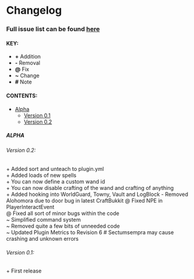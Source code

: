 # Changelog

### Full issue list can be found [here](https://github.com/kezz101/HarryPotterSpells/issues)

#### KEY:
* **+** Addition
* **-** Removal
* **@** Fix
* **~** Change
* **#** Note

#### CONTENTS:
* [Alpha](#alpha)
    * [Version 0.1](#version-01)
    * [Version 0.2](#version-02)

##### ALPHA
###### Version 0.2:
\+ Added sort and unteach to plugin.yml  
\+ Added loads of new spells  
\+ You can now define a custom wand id  
\+ You can now disable crafting of the wand and crafting of anything  
\+ Added hooking into WorldGuard, Towny, Vault and LogBlock
\- Removed Alohomora due to door bug in latest CraftBukkit
@ Fixed NPE in PlayerInteractEvent  
@ Fixed all sort of minor bugs within the code  
~ Simplified command system  
~ Removed quite a few bits of unneeded code  
~ Updated Plugin Metrics to Revision 6
\# Sectumsempra may cause crashing and unknown errors  
###### Version 0.1:
\+ First release  
